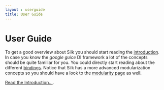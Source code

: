 ```yaml
---
layout : userguide
title: User Guide
---
```


# User Guide

To get a good overview about Silk you should start reading the <a href="intro.html">introduction</a>.
In case you know the _google guice_ DI framework a lot of the concepts should be quite familiar for you. You could directly start reading about the different <a href="binds.html">bindings</a>. 
Notice that Silk has a more advanced modularization concepts so you should have a look to the <a href="modularity.html">modularity page</a> as well. 

<a class="next" href="intro.html">Read the Introduction...</a>.

